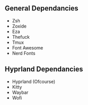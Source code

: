 ## General Dependancies
* Zsh
* Zoxide
* Eza
* Thefuck
* Tmux
* Font Awesome
* Nerd Fonts

## Hyprland Dependancies
* Hyprland (Ofcourse)
* Kitty
* Waybar
* Wofi

